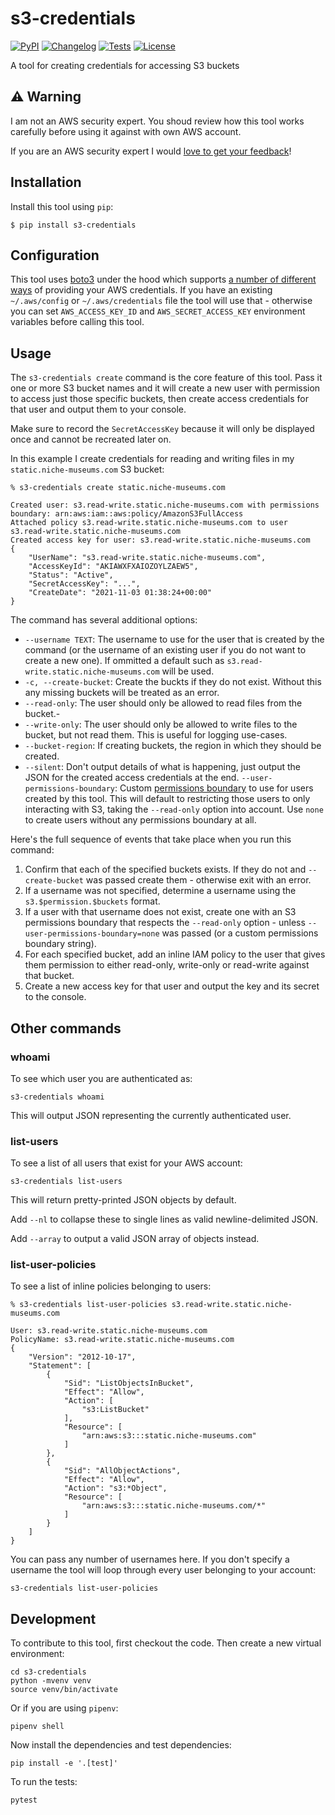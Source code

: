 # s3-credentials

[![PyPI](https://img.shields.io/pypi/v/s3-credentials.svg)](https://pypi.org/project/s3-credentials/)
[![Changelog](https://img.shields.io/github/v/release/simonw/s3-credentials?include_prereleases&label=changelog)](https://github.com/simonw/s3-credentials/releases)
[![Tests](https://github.com/simonw/s3-credentials/workflows/Test/badge.svg)](https://github.com/simonw/s3-credentials/actions?query=workflow%3ATest)
[![License](https://img.shields.io/badge/license-Apache%202.0-blue.svg)](https://github.com/simonw/s3-credentials/blob/master/LICENSE)

A tool for creating credentials for accessing S3 buckets

## ⚠️ Warning

I am not an AWS security expert. You shoud review how this tool works carefully before using it against with own AWS account.

If you are an AWS security expert I would [love to get your feedback](https://github.com/simonw/s3-credentials/issues/7)!

## Installation

Install this tool using `pip`:

    $ pip install s3-credentials

## Configuration

This tool uses [boto3](https://boto3.amazonaws.com/) under the hood which supports [a number of different ways](https://boto3.amazonaws.com/v1/documentation/api/latest/guide/credentials.html) of providing your AWS credentials. If you have an existing `~/.aws/config` or `~/.aws/credentials` file the tool will use that - otherwise you can set `AWS_ACCESS_KEY_ID` and `AWS_SECRET_ACCESS_KEY` environment variables before calling this tool.

## Usage

The `s3-credentials create` command is the core feature of this tool. Pass it one or more S3 bucket names and it will create a new user with permission to access just those specific buckets, then create access credentials for that user and output them to your console.

Make sure to record the `SecretAccessKey` because it will only be displayed once and cannot be recreated later on.

In this example I create credentials for reading and writing files in my `static.niche-museums.com` S3 bucket:

```
% s3-credentials create static.niche-museums.com

Created user: s3.read-write.static.niche-museums.com with permissions boundary: arn:aws:iam::aws:policy/AmazonS3FullAccess
Attached policy s3.read-write.static.niche-museums.com to user s3.read-write.static.niche-museums.com
Created access key for user: s3.read-write.static.niche-museums.com
{
    "UserName": "s3.read-write.static.niche-museums.com",
    "AccessKeyId": "AKIAWXFXAIOZOYLZAEW5",
    "Status": "Active",
    "SecretAccessKey": "...",
    "CreateDate": "2021-11-03 01:38:24+00:00"
}
```
The command has several additional options:

- `--username TEXT`: The username to use for the user that is created by the command (or the username of an existing user if you do not want to create a new one). If ommitted a default such as `s3.read-write.static.niche-museums.com` will be used.
- `-c, --create-bucket`: Create the buckts if they do not exist. Without this any missing buckets will be treated as an error.
- `--read-only`: The user should only be allowed to read files from the bucket.-
- `--write-only`: The user should only be allowed to write files to the bucket, but not read them. This is useful for logging use-cases.
- `--bucket-region`: If creating buckets, the region in which they should be created.
- `--silent`: Don't output details of what is happening, just output the JSON for the created access credentials at the end.
`--user-permissions-boundary`: Custom [permissions boundary](https://docs.aws.amazon.com/IAM/latest/UserGuide/access_policies_boundaries.html) to use for users created by this tool. This will default to restricting those users to only interacting with S3, taking the `--read-only` option into account. Use `none` to create users without any permissions boundary at all.

Here's the full sequence of events that take place when you run this command:

1. Confirm that each of the specified buckets exists. If they do not and `--create-bucket` was passed create them - otherwise exit with an error.
2. If a username was not specified, determine a username using the `s3.$permission.$buckets` format.
3. If a user with that username does not exist, create one with an S3 permissions boundary that respects the `--read-only` option - unless `--user-permissions-boundary=none` was passed (or a custom permissions boundary string).
4. For each specified bucket, add an inline IAM policy to the user that gives them permission to either read-only, write-only or read-write against that bucket.
5. Create a new access key for that user and output the key and its secret to the console.

## Other commands

### whoami

To see which user you are authenticated as:

    s3-credentials whoami

This will output JSON representing the currently authenticated user.

### list-users

To see a list of all users that exist for your AWS account:

    s3-credentials list-users

This will return pretty-printed JSON objects by default.

Add `--nl` to collapse these to single lines as valid newline-delimited JSON.

Add `--array` to output a valid JSON array of objects instead.

### list-user-policies

To see a list of inline policies belonging to users:

```
% s3-credentials list-user-policies s3.read-write.static.niche-museums.com

User: s3.read-write.static.niche-museums.com
PolicyName: s3.read-write.static.niche-museums.com
{
    "Version": "2012-10-17",
    "Statement": [
        {
            "Sid": "ListObjectsInBucket",
            "Effect": "Allow",
            "Action": [
                "s3:ListBucket"
            ],
            "Resource": [
                "arn:aws:s3:::static.niche-museums.com"
            ]
        },
        {
            "Sid": "AllObjectActions",
            "Effect": "Allow",
            "Action": "s3:*Object",
            "Resource": [
                "arn:aws:s3:::static.niche-museums.com/*"
            ]
        }
    ]
}
```
You can pass any number of usernames here. If you don't specify a username the tool will loop through every user belonging to your account:

    s3-credentials list-user-policies

## Development

To contribute to this tool, first checkout the code. Then create a new virtual environment:

    cd s3-credentials
    python -mvenv venv
    source venv/bin/activate

Or if you are using `pipenv`:

    pipenv shell

Now install the dependencies and test dependencies:

    pip install -e '.[test]'

To run the tests:

    pytest
